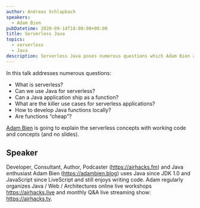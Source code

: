 ```yaml
---
author: Andreas Schlapbach
speakers:
  - Adam Bien
pubDatetime: 2020-09-14T18:00:00+00:00
title: Serverless Java
topics:
  - serverless
  - Java
description: Serverless Java poses numerous questions which Adam Bien addresses in this slide-less talk.
---
```


In this talk addresses numerous questions:

- What is serverless?
- Can we use Java for serverless?
- Can a Java application ship as a function?
- What are the killer use cases for serverless applications?
- How to develop Java functions locally?
- Are functions “cheap”?

[Adam Bien](https://adambien.blog) is going to explain the serverless concepts with working code and concepts (and no slides).

## Speaker

Developer, Consultant, Author, Podcaster (https://airhacks.fm) and Java enthusiast Adam Bien (https://adambien.blog) uses Java since JDK 1.0 and JavaScript since LiveScript and still enjoys writing code. Adam regularly organizes Java / Web / Architectures online live workshops https://airhacks.live and monthly Q&A live streaming show: https://airhacks.tv.
